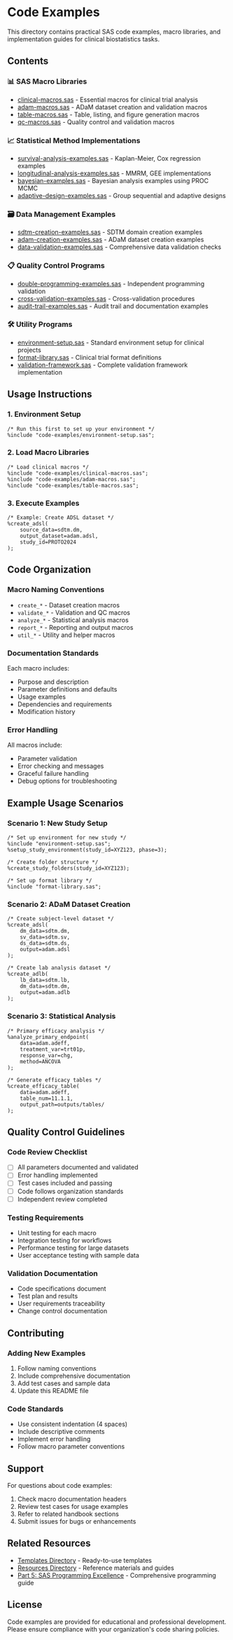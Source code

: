 # Code Examples

This directory contains practical SAS code examples, macro libraries, and implementation guides for clinical biostatistics tasks.

## Contents

### 📊 SAS Macro Libraries
- [clinical-macros.sas](clinical-macros.sas) - Essential macros for clinical trial analysis
- [adam-macros.sas](adam-macros.sas) - ADaM dataset creation and validation macros
- [table-macros.sas](table-macros.sas) - Table, listing, and figure generation macros
- [qc-macros.sas](qc-macros.sas) - Quality control and validation macros

### 📈 Statistical Method Implementations
- [survival-analysis-examples.sas](survival-analysis-examples.sas) - Kaplan-Meier, Cox regression examples
- [longitudinal-analysis-examples.sas](longitudinal-analysis-examples.sas) - MMRM, GEE implementations
- [bayesian-examples.sas](bayesian-examples.sas) - Bayesian analysis examples using PROC MCMC
- [adaptive-design-examples.sas](adaptive-design-examples.sas) - Group sequential and adaptive designs

### 🗃️ Data Management Examples
- [sdtm-creation-examples.sas](sdtm-creation-examples.sas) - SDTM domain creation examples
- [adam-creation-examples.sas](adam-creation-examples.sas) - ADaM dataset creation examples
- [data-validation-examples.sas](data-validation-examples.sas) - Comprehensive data validation checks

### 📋 Quality Control Programs
- [double-programming-examples.sas](double-programming-examples.sas) - Independent programming validation
- [cross-validation-examples.sas](cross-validation-examples.sas) - Cross-validation procedures
- [audit-trail-examples.sas](audit-trail-examples.sas) - Audit trail and documentation examples

### 🛠️ Utility Programs
- [environment-setup.sas](environment-setup.sas) - Standard environment setup for clinical projects
- [format-library.sas](format-library.sas) - Clinical trial format definitions
- [validation-framework.sas](validation-framework.sas) - Complete validation framework implementation

## Usage Instructions

### 1. Environment Setup
```sas
/* Run this first to set up your environment */
%include "code-examples/environment-setup.sas";
```

### 2. Load Macro Libraries
```sas
/* Load clinical macros */
%include "code-examples/clinical-macros.sas";
%include "code-examples/adam-macros.sas";
%include "code-examples/table-macros.sas";
```

### 3. Execute Examples
```sas
/* Example: Create ADSL dataset */
%create_adsl(
    source_data=sdtm.dm,
    output_dataset=adam.adsl,
    study_id=PROTO2024
);
```

## Code Organization

### Macro Naming Conventions
- `create_*` - Dataset creation macros
- `validate_*` - Validation and QC macros  
- `analyze_*` - Statistical analysis macros
- `report_*` - Reporting and output macros
- `util_*` - Utility and helper macros

### Documentation Standards
Each macro includes:
- Purpose and description
- Parameter definitions and defaults
- Usage examples
- Dependencies and requirements
- Modification history

### Error Handling
All macros include:
- Parameter validation
- Error checking and messages
- Graceful failure handling
- Debug options for troubleshooting

## Example Usage Scenarios

### Scenario 1: New Study Setup
```sas
/* Set up environment for new study */
%include "environment-setup.sas";
%setup_study_environment(study_id=XYZ123, phase=3);

/* Create folder structure */
%create_study_folders(study_id=XYZ123);

/* Set up format library */
%include "format-library.sas";
```

### Scenario 2: ADaM Dataset Creation
```sas
/* Create subject-level dataset */
%create_adsl(
    dm_data=sdtm.dm,
    sv_data=sdtm.sv,
    ds_data=sdtm.ds,
    output=adam.adsl
);

/* Create lab analysis dataset */
%create_adlb(
    lb_data=sdtm.lb,
    dm_data=sdtm.dm,
    output=adam.adlb
);
```

### Scenario 3: Statistical Analysis
```sas
/* Primary efficacy analysis */
%analyze_primary_endpoint(
    data=adam.adeff,
    treatment_var=trt01p,
    response_var=chg,
    method=ANCOVA
);

/* Generate efficacy tables */
%create_efficacy_table(
    data=adam.adeff,
    table_num=11.1.1,
    output_path=outputs/tables/
);
```

## Quality Control Guidelines

### Code Review Checklist
- [ ] All parameters documented and validated
- [ ] Error handling implemented
- [ ] Test cases included and passing
- [ ] Code follows organization standards
- [ ] Independent review completed

### Testing Requirements
- Unit testing for each macro
- Integration testing for workflows
- Performance testing for large datasets
- User acceptance testing with sample data

### Validation Documentation
- Code specifications document
- Test plan and results
- User requirements traceability
- Change control documentation

## Contributing

### Adding New Examples
1. Follow naming conventions
2. Include comprehensive documentation
3. Add test cases and sample data
4. Update this README file

### Code Standards
- Use consistent indentation (4 spaces)
- Include descriptive comments
- Implement error handling
- Follow macro parameter conventions

## Support

For questions about code examples:
1. Check macro documentation headers
2. Review test cases for usage examples
3. Refer to related handbook sections
4. Submit issues for bugs or enhancements

## Related Resources

- [Templates Directory](../templates/) - Ready-to-use templates
- [Resources Directory](../resources/) - Reference materials and guides
- [Part 5: SAS Programming Excellence](../part-5-sas-programming/) - Comprehensive programming guide

## License

Code examples are provided for educational and professional development. Please ensure compliance with your organization's code sharing policies.